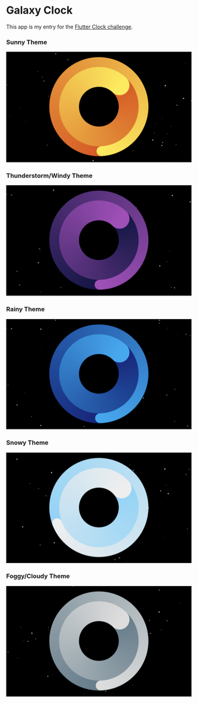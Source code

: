 # Galaxy Clock

This app is my entry for the [Flutter Clock challenge](https://flutter.dev/clock).

### Sunny Theme
<img src='pics/sunny.png' width='500'>

### Thunderstorm/Windy Theme
<img src='pics/thunderstorm:windy.png' width='500'>

### Rainy Theme
<img src='pics/rainy.png' width='500'>

### Snowy Theme
<img src='pics/snowy.png' width='500'>

### Foggy/Cloudy Theme
<img src='pics/foggy:cloudy.png' width='500'>
